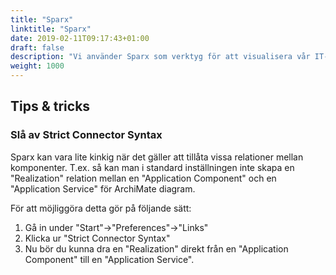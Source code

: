```yaml
---
title: "Sparx"
linktitle: "Sparx"
date: 2019-02-11T09:17:43+01:00
draft: false
description: "Vi använder Sparx som verktyg för att visualisera vår IT-arkitektur."
weight: 1000
---
```

## Tips & tricks
### Slå av Strict Connector Syntax
Sparx kan vara lite kinkig när det gäller att tillåta vissa relationer mellan komponenter. T.ex. så kan man i standard inställningen inte skapa en "Realization" relation mellan en "Application Component" och en "Application Service" för ArchiMate diagram.

För att möjliggöra detta gör på följande sätt:

1. Gå in under "Start"->"Preferences"->"Links" 
2. Klicka ur "Strict Connector Syntax" 
3. Nu bör du kunna dra en "Realization" direkt från en "Application Component" till en "Application Service".
